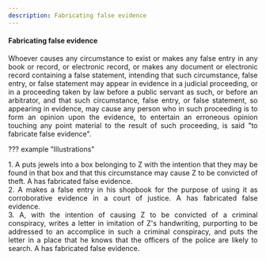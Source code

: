```yaml
---
description: Fabricating false evidence
---
```


#### Fabricating false evidence
<div style="text-align: justify">

Whoever causes any circumstance to exist or makes any false entry in any book or record, or electronic record, or makes any document or electronic record containing a false statement, intending that such circumstance, false entry, or false statement may appear in evidence in a judicial proceeding, or in a proceeding taken by law before a public servant as such, or before an arbitrator, and that such circumstance, false entry, or false statement, so appearing in evidence, may cause any person who in such proceeding is to form an opinion upon the evidence, to entertain an erroneous opinion touching any point material to the result of such proceeding, is said "to fabricate false evidence".

</div>

??? example "Illustrations"
    <div style="text-align: justify"> 1. A puts jewels into a box belonging to Z with the intention that they may be found in that box and that this circumstance may cause Z to be convicted of theft. A has fabricated false evidence.
    <div style="text-align: justify"> 2. A makes a false entry in his shopbook for the purpose of using it as corroborative evidence in a court of justice. A has fabricated false evidence.
    <div style="text-align: justify"> 3. A, with the intention of causing Z to be convicted of a criminal conspiracy, writes a letter in imitation of Z's handwriting, purporting to be addressed to an accomplice in such a criminal conspiracy, and puts the letter in a place that he knows that the officers of the police are likely to search. A has fabricated false evidence.
